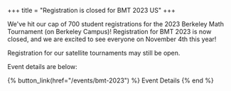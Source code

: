 +++
title = "Registration is closed for BMT 2023 US"
+++

We've hit our cap of 700 student registrations for the 2023 Berkeley Math
Tournament (on Berkeley Campus)! Registration for BMT 2023 is now closed, and we
are excited to see everyone on November 4th this year!

Registration for our satellite tournaments may still be open.

Event details are below:

{% button_link(href="/events/bmt-2023") %} Event Details {% end %}
